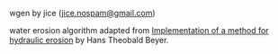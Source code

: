 wgen by jice (jice.nospam@gmail.com)

water erosion algorithm adapted from [Implementation of a method for hydraulic erosion](https://www.firespark.de/resources/downloads/implementation%20of%20a%20methode%20for%20hydraulic%20erosion.pdf) by Hans Theobald Beyer.
